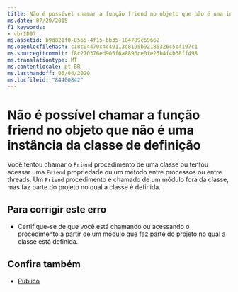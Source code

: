 ```yaml
---
title: Não é possível chamar a função friend no objeto que não é uma instância da classe de definição
ms.date: 07/20/2015
f1_keywords:
- vbrID97
ms.assetid: b9d821f0-8565-4f15-bb35-184789c69662
ms.openlocfilehash: c18c04470c4c49113e8195b92185326c5c4197c1
ms.sourcegitcommit: f8c270376ed905f6a8896ce0fe25b4f4b38ff498
ms.translationtype: MT
ms.contentlocale: pt-BR
ms.lasthandoff: 06/04/2020
ms.locfileid: "84400842"
---
```

# <a name="cannot-call-friend-function-on-object-which-is-not-an-instance-of-defining-class"></a>Não é possível chamar a função friend no objeto que não é uma instância da classe de definição
Você tentou chamar o `Friend` procedimento de uma classe ou tentou acessar uma `Friend` propriedade ou um método entre processos ou entre threads. Um `Friend` procedimento é chamado de um módulo fora da classe, mas faz parte do projeto no qual a classe é definida.  
  
## <a name="to-correct-this-error"></a>Para corrigir este erro  
  
- Certifique-se de que você está chamando ou acessando o procedimento a partir de um módulo que faz parte do projeto no qual a classe está definida.  
  
## <a name="see-also"></a>Confira também

- [Público](../language-reference/modifiers/friend.md)
